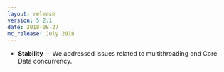 ```yaml
---
layout: release
version: 5.2.1
date: 2018-08-27
mc_release: July 2018
---
```

* **Stability** -- We addressed issues related to multithreading and Core Data concurrency.